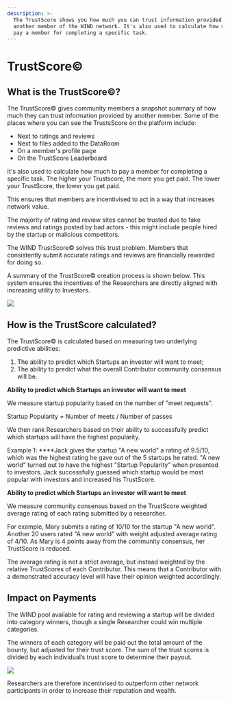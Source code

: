 ```yaml
---
description: >-
  The TrustScore shows you how much you can trust information provided by
  another member of the WIND network. It's also used to calculate how much to
  pay a member for completing a specific task.
---
```


# TrustScore©

## What is the TrustScore©?  

The TrustScore© gives community members a snapshot summary of how much they can trust information provided by another member. Some of the places where you can see the TrustsScore on the platform include: 

* Next to ratings and reviews
* Next to files added to the DataRoom
* On a member's profile page
* On the TrustScore Leaderboard 

It's also used to calculate how much to pay a member for completing a specific task. The higher your Trustscore, the more you get paid. The lower your TrustScore, the lower you get paid.   
  
This ensures that members are incentivised to act in a way that increases network value.   
  
The majority of rating and review sites cannot be trusted due to fake reviews and ratings posted by bad actors - this might include people hired by the startup or malicious competitors.    
  
The WIND TrustScore© solves this trust problem. Members that consistently submit accurate ratings and reviews are financially rewarded for doing so. 

A summary of the TrustScore© creation process is shown below. This system ensures the incentives of the Researchers are directly aligned with increasing utility to Investors.

![](https://lh6.googleusercontent.com/XsN1KYSpMli5X53llocUlEJ83XEgG_iIBk0jpqoLaXowUm8vD82o7iavPbNCLL7yjPdtYha6LouqDyLZRjZLK2lSDevdNjhnbEloYfE0kJ2gdG3t5t6p0_Xo1ik6s5W519NB52nr)

## How is the TrustScore calculated? 

The TrustScore© is calculated based on measuring two underlying predictive abilities:

1. The ability to predict which Startups an investor will want to meet;
2. The ability to predict what the overall Contributor community consensus will be. 

**Ability to predict which Startups an investor will want to meet**

We measure startup popularity based on the number of "meet requests".   

Startup Popularity = Number of meets / Number of passes   
  
We then rank Researchers based on their ability to successfully predict which startups will have the highest popularity.   
  
Example  1: ****Jack gives the startup "A new world" a rating of 9.5/10, which was the highest rating he gave out of the 5 startups he rated. "A new world" turned out to have the highest "Startup Popularity" when presented to investors. Jack successfully guessed which startup would be most popular with investors and increased his TrustScore.

**Ability to predict which Startups an investor will want to meet**  
  
We measure community consensus based on the TrustScore weighted average rating of each rating submitted by a researcher.   
  
For example, Mary submits a rating of 10/10 for the startup "A new world". Another 20 users rated "A new world" with weight adjusted average rating of 4/10. As Mary is 4 points away from the community consensus, her TrustScore is reduced. 

The average rating is not a strict average, but instead weighted by the relative TrustScores of each Contributor.  This means that a Contributor with a demonstrated accuracy level will have their opinion weighted accordingly.

## Impact on Payments

The WIND pool available for rating and reviewing a startup will be divided into category winners, though a single Researcher could win multiple categories.  

The winners of each category will be paid out the total amount of the bounty, but adjusted for their trust score.  The sum of the trust scores is divided by each individual’s trust score to determine their payout.

![](https://lh4.googleusercontent.com/aDYjtYjJxZ2AaudqaIpDUBKJOugweD8scV_yxHfETSVtoGmu9qy7Gf_EvaXDlwwAwLxx55jZkohkNJ05uwnSjQT_gbjHuQtfthukIeiu7xzf6AUIG827LdDI2sMgmlADMSIJfju2)

Researchers are therefore incentivised to outperform other network participants in order to increase their reputation and wealth. 

